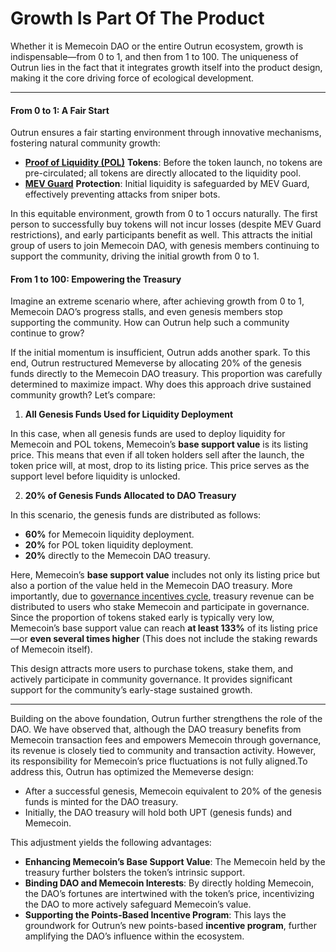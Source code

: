 # Growth Is Part Of The Product

Whether it is Memecoin DAO or the entire Outrun ecosystem, growth is indispensable—from 0 to 1, and then from 1 to 100. The uniqueness of Outrun lies in the fact that it integrates growth itself into the product design, making it the core driving force of ecological development.

***

#### **From 0 to 1: A Fair Start**

Outrun ensures a fair starting environment through innovative mechanisms, fostering natural community growth:

* [**Proof of Liquidity (POL)**](../../fflaunch/proof-of-liquidity-token.md) **Tokens**: Before the token launch, no tokens are pre-circulated; all tokens are directly allocated to the liquidity pool.
* [**MEV Guard**](../../outswap/mev-guard/) **Protection**: Initial liquidity is safeguarded by MEV Guard, effectively preventing attacks from sniper bots.

In this equitable environment, growth from 0 to 1 occurs naturally. The first person to successfully buy tokens will not incur losses (despite MEV Guard restrictions), and early participants benefit as well. This attracts the initial group of users to join Memecoin DAO, with genesis members continuing to support the community, driving the initial growth from 0 to 1.

#### **From 1 to 100: Empowering the Treasury**

Imagine an extreme scenario where, after achieving growth from 0 to 1, Memecoin DAO’s progress stalls, and even genesis members stop supporting the community. How can Outrun help such a community continue to grow?

If the initial momentum is insufficient, Outrun adds another spark. To this end, Outrun restructured Memeverse by allocating 20% of the genesis funds directly to the Memecoin DAO treasury. This proportion was carefully determined to maximize impact. Why does this approach drive sustained community growth? Let’s compare:

1. **All Genesis Funds Used for Liquidity Deployment**

In this case, when all genesis funds are used to deploy liquidity for Memecoin and POL tokens, Memecoin’s **base support value** is its listing price. This means that even if all token holders sell after the launch, the token price will, at most, drop to its listing price. This price serves as the support level before liquidity is unlocked.

2. **20% of Genesis Funds Allocated to DAO Treasury**

In this scenario, the genesis funds are distributed as follows:

* **60%** for Memecoin liquidity deployment.
* **20%** for POL token liquidity deployment.
* **20%** directly to the Memecoin DAO treasury.

Here, Memecoin’s **base support value** includes not only its listing price but also a portion of the value held in the Memecoin DAO treasury. More importantly, due to [governance incentives cycle](memecoin-dao-governance/dao-governance-cycle-incentives.md), treasury revenue can be distributed to users who stake Memecoin and participate in governance. Since the proportion of tokens staked early is typically very low, Memecoin’s base support value can reach **at least 133%** of its listing price—or **even several times higher** (This does not include the staking rewards of Memecoin itself).

This design attracts more users to purchase tokens, stake them, and actively participate in community governance. It provides significant support for the community’s early-stage sustained growth.

***

Building on the above foundation, Outrun further strengthens the role of the DAO. We have observed that, although the DAO treasury benefits from Memecoin transaction fees and empowers Memecoin through governance, its revenue is closely tied to community and transaction activity. However, its responsibility for Memecoin’s price fluctuations is not fully aligned.To address this, Outrun has optimized the Memeverse design:

* After a successful genesis, Memecoin equivalent to 20% of the genesis funds is minted for the DAO treasury.
* Initially, the DAO treasury will hold both UPT (genesis funds) and Memecoin.

This adjustment yields the following advantages:

* **Enhancing Memecoin’s Base Support Value**: The Memecoin held by the treasury further bolsters the token’s intrinsic support.
* **Binding DAO and Memecoin Interests**: By directly holding Memecoin, the DAO’s fortunes are intertwined with the token’s price, incentivizing the DAO to more actively safeguard Memecoin’s value.
* **Supporting the Points-Based Incentive Program**: This lays the groundwork for Outrun’s new points-based **incentive program**, further amplifying the DAO’s influence within the ecosystem.
